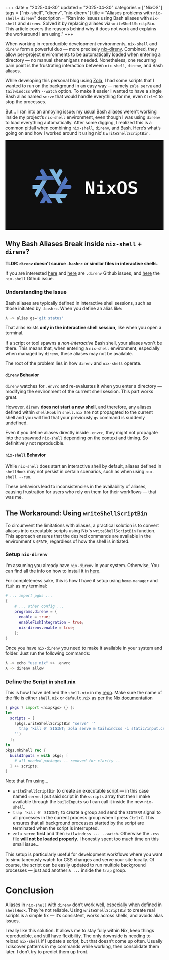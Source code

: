 +++
date = "2025-04-30"
updated = "2025-04-30"
categories = ["NixOS"]
tags = ["nix-shell", "direnv", "nix-direnv"]
title = "Aliases problems with `nix-shell`+ `direnv`"
description = "Ran into issues using Bash aliases with `nix-shell` and `direnv`. Solved it by replacing aliases via `writeShellScritpBin`. This article covers the reasons behind why it does not work and explains the workaround I am using."
+++

When working in reproducible development environments, `nix-shell` and `direnv` form a powerful duo — more precisely [nix-direnv](https://github.com/nix-community/nix-direnv). Combined, they allow per-project environments to be automatically loaded when entering a directory — no manual shenanigans needed. Nonetheless, one recurring pain point is the frustrating interaction between `nix-shell`, `direnv`, and Bash aliases.

While developing this personal blog using [Zola](https://www.getzola.org/), I had some scripts that I wanted to run on the background in an easy way — namely `zola serve` and `tailwindcss` with `--watch` option. To make it easier I wanted to have a single Bash alias named `serve` that would handle everything for me, even `Ctrl+C` to stop the processes. 

But... I ran into an annoying issue: my usual Bash aliases weren’t working inside my project’s `nix-shell` environment, even though I was using `direnv` to load everything automatically. After some digging, I realized this is a common pitfall when combining `nix-shell`, `direnv`, and Bash. Here’s what’s going on and how I worked around it using nix's `writeShellScriptBin`.

<img src="image.jpg" width="640">

## Why Bash Aliases Break inside `nix-shell` + `direnv`?

**TLDR: `direnv` doesn't source `.bashrc` or similar files in interactive shells**. 

If you are interested [here](https://github.com/direnv/direnv/issues/73) and [here](https://github.com/nix-community/nix-direnv/issues/245) are `.direnv` Github issues, and [here](https://github.com/NixOS/nix/issues/1598) the `nix-shell` Github issue.

### Understanding the Issue

Bash aliases are typically defined in interactive shell sessions, such as those initiated by `.bashrc`. When you define an alias like:
```bash
λ -> alias gs='git status'
```

That alias exists **only in the interactive shell session**, like when you open a terminal.

If a script or tool spawns a _non-interactive_ Bash shell, your aliases won't be there. This means that, when entering a `nix-shell` environment, especially when managed by `direnv`, these aliases may not be available.​

The root of the problem lies in how `direnv` and `nix-shell` operate.

#### `direnv` Behavior

`direnv` watches for `.envrc` and re-evaluates it when you enter a directory — modifying the environment of the current shell session. This part works great.

However,  `direnv` **does not start a new shell**, and therefore, any aliases defined within `shellHook` in `shell.nix` are not propagated to the current shell and you will find that your previously `gs` command is suddenly undefined.

Even if you define aliases directly inside `.envrc`, they might not propagate into the spawned `nix-shell` depending on the context and timing. So definitively not reproducible.

#### `nix-shell` Behavior

While `nix-shell` does start an interactive shell by default, aliases defined in `shellHook` may not persist in certain scenarios, such as when using `nix-shell --run`. ​

These behaviors lead to inconsistencies in the availability of aliases, causing frustration for users who rely on them for their workflows — that was me.​

## The Workaround: Using `writeShellScriptBin`

To circumvent the limitations with aliases, a practical solution is to convert aliases into executable scripts using Nix's `writeShellScriptBin` function. This approach ensures that the desired commands are available in the environment's `$PATH`, regardless of how the shell is initiated.​

### Setup `nix-direnv`

I'm assuming you already have `nix-direnv` in your system. Otherwise, You can find all the info on how to install it in [here](https://github.com/nix-community/nix-direnv#Installation). 

For completeness sake, this is how I have it setup using `home-manager` and `fish` as my terminal:

```nix
# ... import pgks ...
{
	# ... other config ...
    programs.direnv = {
      enable = true;
      enableFishIntegration = true;
      nix-direnv.enable = true;
    };
}
```

Once you have `nix-direnv` you need to make it available in your system and folder. Just run the following commands: 
```bash
λ -> echo "use nix" >> .envrc
λ -> direnv allow
```

### Define the Script in shell.nix

This is how I have defined the `shell.nix` in my [repo](https://github.com/martihomssoler/martihomssoler.github.io/blob/main/shell.nix). Make sure the name of the file is either `shell.nix` or `default.nix` as per the [Nix documentation](https://nix.dev/manual/nix/2.28/command-ref/nix-shell.html#description)

```nix
{ pkgs ? import <nixpkgs> {} }:
let
  scripts = [
    (pkgs.writeShellScriptBin "serve" ''
      trap 'kill 0' SIGINT; zola serve & tailwindcss -i static/input.css -o public/output.css --watch
    '')
  ];
in
pkgs.mkShell rec {
  buildInputs = with pkgs; [
    # all needed packages -- removed for clarity --
  ] ++ scripts;
}
```

Note that I'm using... 
- `writeShellScriptBin` to create an executable script — in this case named `serve`. I put said script in the `scripts` array that then I make available through the `buildInputs` so I can call it inside the new `nix-shell`.
- `trap 'kill 0' SIGINT;` to create a group and send the `SIGTERM` signal to all processes in the current process group when I press `Ctrl+C`. This ensures that all background processes started by the script are terminated when the script is interrupted.
-  `zola serve` **first** and then `tailwindcss ... --watch`. Otherwise the `.css` file **will not be loaded properly**. I honestly spent too much time on this small issue...

This setup is particularly useful for development workflows where you want to simultaneously watch for CSS changes and serve your site locally. Of course, the script can be easily updated to run multiple background processes — just add another `& ...` inside the `trap` group. 

# Conclusion

Aliases in `nix-shell` with `direnv` don’t work well, especially when defined in `shellHook`. They’re not reliable. Using `writeShellScriptBin` to create real scripts is a simple fix — it’s consistent, works across shells, and avoids alias issues.

I really like this solution. It allows me to stay fully within Nix, keep things reproducible, and still have flexibility. The only downside is needing to reload `nix-shell` if I update a script, but that doesn’t come up often. Usually I discover patterns in my commands while working, then consolidate them later. I don’t try to predict them up front.